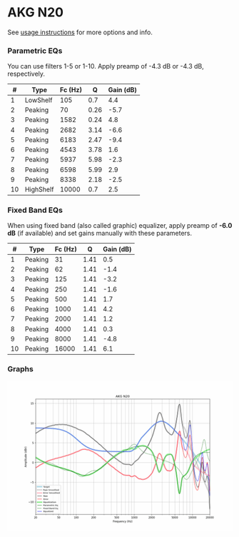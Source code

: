 # AKG N20
See [usage instructions](https://github.com/jaakkopasanen/AutoEq#usage) for more options and info.

### Parametric EQs
You can use filters 1-5 or 1-10. Apply preamp of -4.3 dB or -4.3 dB, respectively.

|   # | Type      |   Fc (Hz) |    Q |   Gain (dB) |
|-----|-----------|-----------|------|-------------|
|   1 | LowShelf  |       105 | 0.7  |         4.4 |
|   2 | Peaking   |        70 | 0.26 |        -5.7 |
|   3 | Peaking   |      1582 | 0.24 |         4.8 |
|   4 | Peaking   |      2682 | 3.14 |        -6.6 |
|   5 | Peaking   |      6183 | 2.47 |        -9.4 |
|   6 | Peaking   |      4543 | 3.78 |         1.6 |
|   7 | Peaking   |      5937 | 5.98 |        -2.3 |
|   8 | Peaking   |      6598 | 5.99 |         2.9 |
|   9 | Peaking   |      8338 | 2.18 |        -2.5 |
|  10 | HighShelf |     10000 | 0.7  |         2.5 |

### Fixed Band EQs
When using fixed band (also called graphic) equalizer, apply preamp of **-6.0 dB** (if available) and set gains manually with these parameters.

|   # | Type    |   Fc (Hz) |    Q |   Gain (dB) |
|-----|---------|-----------|------|-------------|
|   1 | Peaking |        31 | 1.41 |         0.5 |
|   2 | Peaking |        62 | 1.41 |        -1.4 |
|   3 | Peaking |       125 | 1.41 |        -3.2 |
|   4 | Peaking |       250 | 1.41 |        -1.6 |
|   5 | Peaking |       500 | 1.41 |         1.7 |
|   6 | Peaking |      1000 | 1.41 |         4.2 |
|   7 | Peaking |      2000 | 1.41 |         1.2 |
|   8 | Peaking |      4000 | 1.41 |         0.3 |
|   9 | Peaking |      8000 | 1.41 |        -4.8 |
|  10 | Peaking |     16000 | 1.41 |         6.1 |

### Graphs
![](./AKG%20N20.png)
